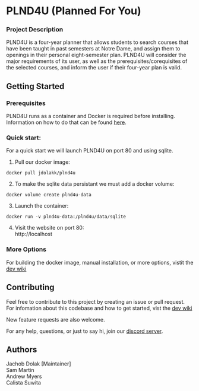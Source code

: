 # PLND4U (Planned For You)

### Project Description

 PLND4U is a four-year planner that allows students to search courses that have been taught in past semesters at Notre Dame, and assign them to openings in their personal eight-semester plan. PLND4U will consider the major requirements of its user, as well as the prerequisites/corequisites of the selected courses, and inform the user if their four-year plan is valid.

## Getting Started

### Prerequisites

PLND4U runs as a container and Docker is required before installing. Information on how to do that can be found [here](https://docs.docker.com/get-started/get-docker/).

### Quick start:

For a quick start we will launch PLND4U on port 80 and using sqlite.

1. Pull our docker image:
```
docker pull jdolakk/plnd4u
```

2. To make the sqlite data persistant we must add a docker volume:
```
docker volume create plnd4u-data
```

3. Launch the container:
```
docker run -v plnd4u-data:/plnd4u/data/sqlite
```

4. Visit the website on port 80:  
http://localhost

### More Options

For building the docker image, manual installation, or more options, vistit the [dev wiki](docs/dev-wiki.md)

## Contributing

Feel free to contribute to this project by creating an issue or pull request. For infomation about this codebase and how to get started, vist the [dev wiki](docs/dev-wiki.md)

New feature requests are also welcome.  

For any help, questions, or just to say hi, join our [discord server](https://discord.gg/wjR9znjZYS).




## Authors

Jachob Dolak [Maintainer]  
Sam Martin  
Andrew Myers  
Calista Suwita
